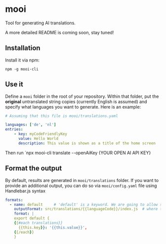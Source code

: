 # mooi

Tool for generating AI translations.

A more detailed README is coming soon, stay tuned!

## Installation

Install it via npm:

```
npm -g mooi-cli
```

## Use it

Define a `mooi` folder in the root of your repository. Within that folder, put the **original** untranslated string copies (currently English is assumed) and specify what languages you want to generate. Here is an example:

```yaml
# Assuming that this file is mooi/translations.yaml

languages: ['de', 'nl']
entries:
    - key: myCodeFriendlyKey                                            # a key that you will later use to look up this value
      value: Hello World                                                # what you actually want to translate
      description: This value is shown as a title of the home screen    # (optional, but recommended) Let mooi know in what context this value is used to get a better quality of translation
```

Then run `npx mooi-cli translate --openAiKey {YOUR OPEN AI API KEY}

## Format the output
By default, results are generated in `mooi/translations` folder. If you want to provide an additional output, you can do so via `mooi/config.yaml` file using Handlebar.js syntax

```yaml
formats:
  - name: default     # 'default' is a keyword. We are going to allow selecting between formats in future releases
    outputFormat: src/translations/{{languageCode}}/index.js  # where to write the results for a given language
    format: |
    export default {
    {{#each translations}}
      {{this.key}}: '{{this.value}}',
    {{/each}}
    }
```